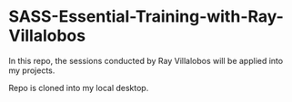 # SASS-Essential-Training-with-Ray-Villalobos
In this repo, the sessions conducted by Ray Villalobos will be applied into my projects.


Repo is cloned into my local desktop.